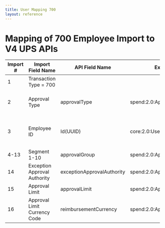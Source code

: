 ```yaml
---
title: User Mapping 700
layout: reference
---
```

# Mapping of 700 Employee Import to V4 UPS APIs

Import #|Import Field Name|API Field Name|Extension|Notes
---|---|---|---|---|
1|Transaction Type = 700||
2|Approval Type|approvalType|spend:2.0:ApproverLimitConfig|Values: expense, payment, request
3|Employee ID|Id(UUID)|core:2.0:User| Must be an existing employee ID
4-13|Segment 1-10|approvalGroup|spend:2.0:ApproverLimitConfig
14|Exception Approval Authority|exceptionApprovalAuthority|spend:2.0:ApproverLimitConfig
15|Approval Limit|approvalLimit|spend:2.0:ApproverLimitConfig
16|Approval Limit Currency Code|reimbursementCurrency|spend:2.0:ApproverLimitConfig

